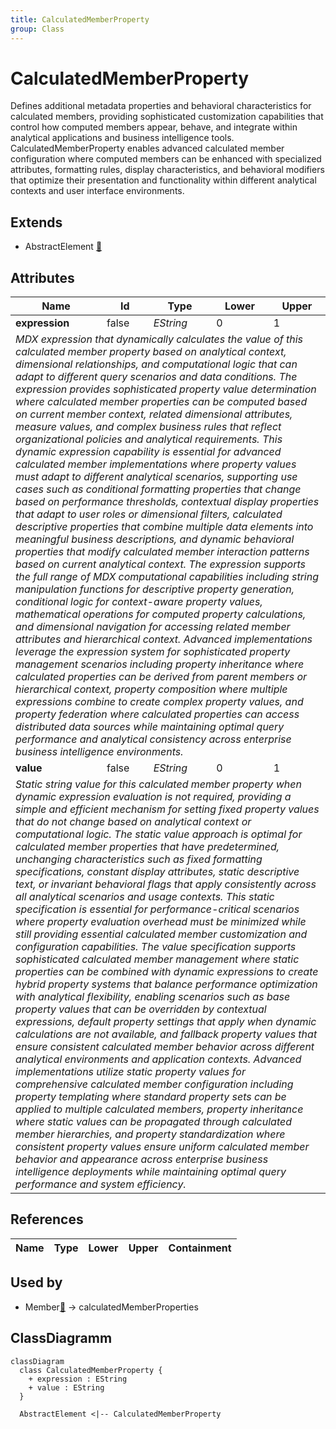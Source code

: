 ```yaml
---
title: CalculatedMemberProperty
group: Class
---
```


# CalculatedMemberProperty<a name="class-calculatedmemberproperty"></a>

Defines additional metadata properties and behavioral characteristics for calculated members, providing sophisticated customization capabilities that control how computed members appear, behave, and integrate within analytical applications and business intelligence tools. CalculatedMemberProperty enables advanced calculated member configuration where computed members can be enhanced with specialized attributes, formatting rules, display characteristics, and behavioral modifiers that optimize their presentation and functionality within different analytical contexts and user interface environments.
## Extends
- AbstractElement [🔗](./class-AbstractElement)
## Attributes

<table>
  <thead>
    <tr>
      <th>Name</th>
      <th>Id</th>
      <th>Type</th>
      <th>Lower</th>
      <th>Upper</th>
    </tr>
  </thead>
  <tbody>
    <tr>
      <td><strong>expression</strong></td>
      <td>false</td>
      <td><em>EString</em></td>
      <td>0</td>
      <td>1</td>
    </tr>
    <tr>
      <td colspan="5"><em>MDX expression that dynamically calculates the value of this calculated member property based on analytical context, dimensional relationships, and computational logic that can adapt to different query scenarios and data conditions. The expression provides sophisticated property value determination where calculated member properties can be computed based on current member context, related dimensional attributes, measure values, and complex business rules that reflect organizational policies and analytical requirements. This dynamic expression capability is essential for advanced calculated member implementations where property values must adapt to different analytical scenarios, supporting use cases such as conditional formatting properties that change based on performance thresholds, contextual display properties that adapt to user roles or dimensional filters, calculated descriptive properties that combine multiple data elements into meaningful business descriptions, and dynamic behavioral properties that modify calculated member interaction patterns based on current analytical context. The expression supports the full range of MDX computational capabilities including string manipulation functions for descriptive property generation, conditional logic for context-aware property values, mathematical operations for computed property calculations, and dimensional navigation for accessing related member attributes and hierarchical context. Advanced implementations leverage the expression system for sophisticated property management scenarios including property inheritance where calculated properties can be derived from parent members or hierarchical context, property composition where multiple expressions combine to create complex property values, and property federation where calculated properties can access distributed data sources while maintaining optimal query performance and analytical consistency across enterprise business intelligence environments.</em></td>
    </tr>
    <tr>
      <td><strong>value</strong></td>
      <td>false</td>
      <td><em>EString</em></td>
      <td>0</td>
      <td>1</td>
    </tr>
    <tr>
      <td colspan="5"><em>Static string value for this calculated member property when dynamic expression evaluation is not required, providing a simple and efficient mechanism for setting fixed property values that do not change based on analytical context or computational logic. The static value approach is optimal for calculated member properties that have predetermined, unchanging characteristics such as fixed formatting specifications, constant display attributes, static descriptive text, or invariant behavioral flags that apply consistently across all analytical scenarios and usage contexts. This static specification is essential for performance-critical scenarios where property evaluation overhead must be minimized while still providing essential calculated member customization and configuration capabilities. The value specification supports sophisticated calculated member management where static properties can be combined with dynamic expressions to create hybrid property systems that balance performance optimization with analytical flexibility, enabling scenarios such as base property values that can be overridden by contextual expressions, default property settings that apply when dynamic calculations are not available, and fallback property values that ensure consistent calculated member behavior across different analytical environments and application contexts. Advanced implementations utilize static property values for comprehensive calculated member configuration including property templating where standard property sets can be applied to multiple calculated members, property inheritance where static values can be propagated through calculated member hierarchies, and property standardization where consistent property values ensure uniform calculated member behavior and appearance across enterprise business intelligence deployments while maintaining optimal query performance and system efficiency.</em></td>
    </tr>
  </tbody>
</table>

## References

<table>
  <thead>
    <tr>
      <th>Name</th>
      <th>Type</th>
      <th>Lower</th>
      <th>Upper</th>
      <th>Containment</th>
    </tr>
  </thead>
  <tbody>
  </tbody>
</table>



## Used by

- Member[🔗](./class-Member) → calculatedMemberProperties

## ClassDiagramm

```mermaid
classDiagram
  class CalculatedMemberProperty {
    + expression : EString
    + value : EString
  }

  AbstractElement <|-- CalculatedMemberProperty

```

